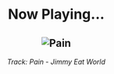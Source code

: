 <div align="center"> 
<h1>Now Playing...</h1>

![Pain](https://i.scdn.co/image/ab67616d00001e02f7d76f56dcec489d92bcfffc)
--
_<p>Track: Pain - Jimmy Eat World </p>_
</div>
